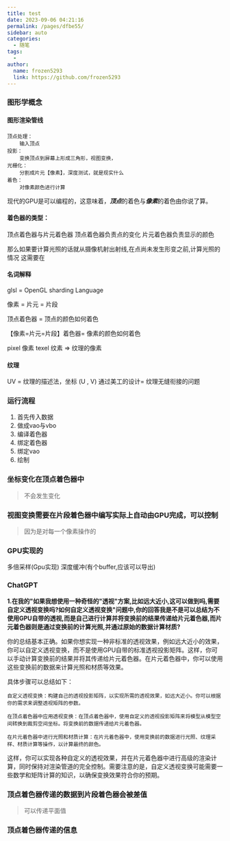```yaml
---
title: test
date: 2023-09-06 04:21:16
permalink: /pages/dfbe55/
sidebar: auto
categories:
  - 随笔
tags:
  - 
author: 
  name: frozen5293
  link: https://github.com/frozen5293
---
```



### 图形学概念
#### 图形渲染管线
    顶点处理：
        输入顶点
    投影：
        变换顶点到屏幕上形成三角形，视图变换，
    光栅化：
        分割成片元【像素】，深度测试，就是现实什么
    着色：
        对像素颜色进行计算

现代的GPU是可以编程的，这意味着，***顶点***的着色与***像素***的着色由你说了算。

#### 着色器的类型：

顶点着色器与片元着色器
顶点着色器负责点的变化
片元着色器负责显示的颜色

那么如果要计算光照的话就从摄像机射出射线,在点尚未发生形变之前,计算光照的情况
这需要在



#### 名词解释
glsl = OpenGL sharding Language

像素 = 片元 = 片段

顶点着色器 = 顶点的颜色如何着色

【像素=片元=片段】着色器= 像素的颜色如何着色

pixel 像素
texel 纹素 => 纹理的像素



#### 纹理

UV = 纹理的描述法，坐标 (U , V)
通过美工的设计= 纹理无缝衔接的问题


### 运行流程

1. 首先传入数据
2. 做成vao与vbo
3. 编译着色器
4. 绑定着色器
5. 绑定vao
6. 绘制

### 坐标变化在顶点着色器中
> 不会发生变化


### 视图变换需要在片段着色器中编写实际上自动由GPU完成，可以控制
> 因为是对每一个像素操作的

### GPU实现的

多倍采样(Gpu实现)
深度缓冲(有个buffer,应该可以导出)



### ChatGPT

**1.在我的"如果我想使用一种奇怪的"透视"方案,比如远大近小,这可以做到吗,需要自定义透视变换吗?如何自定义透视变换"问题中,你的回答我是不是可以总结为不使用GPU自带的透视,而是自己进行计算并将变换前的结果传递给片元着色器,而片元着色器则是通过变换前的计算光照,并通过原始的数据计算材质?**


你的总结基本正确。如果你想实现一种非标准的透视效果，例如远大近小的效果，你可以自定义透视变换，而不是使用GPU自带的标准透视投影矩阵。这样，你可以手动计算变换前的结果并将其传递给片元着色器。在片元着色器中，你可以使用这些变换前的数据来计算光照和材质等效果。

具体步骤可以总结如下：

    自定义透视变换：构建自己的透视投影矩阵，以实现所需的透视效果，如远大近小。你可以根据你的需求来调整透视矩阵的参数。

    在顶点着色器中应用透视变换：在顶点着色器中，使用自定义的透视投影矩阵来将模型从模型空间转换到裁剪空间坐标。将变换前的数据传递给片元着色器。

    在片元着色器中进行光照和材质计算：在片元着色器中，使用变换前的数据进行光照、纹理采样、材质计算等操作，以计算最终的颜色。

这样，你可以实现各种自定义的透视效果，并在片元着色器中进行高级的渲染计算，同时保持对渲染管道的完全控制。需要注意的是，自定义透视变换可能需要一些数学和矩阵计算的知识，以确保变换效果符合你的预期。


### 顶点着色器传递的数据到片段着色器会被差值
> 可以传递平面值

### 顶点着色器传递的信息
> 